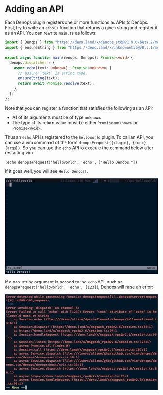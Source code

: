 # Adding an API

Each Denops plugin registers one or more functions as APIs to Denops. First, try
to write an `echo()` function that returns a given string and register it as an
API. You can rewrite `main.ts` as follows:

```ts:main.ts
import { Denops } from "https://deno.land/x/denops_std@v1.0.0-beta.2/mod.ts";
import { ensureString } from "https://deno.land/x/unknownutil@v0.1.1/mod.ts";

export async function main(denops: Denops): Promise<void> {
  denops.dispatcher = {
    async echo(text: unknown): Promise<unknown> {
      // assure `text` is string type.
      ensureString(text);
      return await Promise.resolve(text);
    },
  };
};
```

Note that you can register a function that satisfies the following as an API:

- All of its arguments must be of type `unknown`.
- The type of its return value must be either `Promise<unknown>` or
  `Promise<void>`.

Thus an `echo` API is registered to the `helloworld` plugin. To call an API, you
can use a vim command of the form `denops#request({plugin}, {func}, {args})`. So
you can use the `echo` API to execute the command below after restarting vim:

```vim
:echo denops#request('helloworld', 'echo', ["Hello Denops!"])
```

If it goes well, you will see `Hello Denops!`.

![](../img/adding-an-api-1.png)

If a non-string argument is passed to the `echo` API, such as
`denops#request('helloworld', 'echo', [123])`, Denops will raise an error:

![](../img/adding-an-api-2.png)
